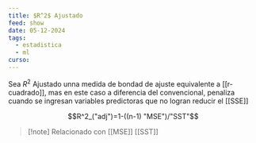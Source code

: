 ```yaml
---
title: $R^2$ Ajustado
feed: show
date: 05-12-2024
tags:
  - estadistica
  - ml
curso:
---
```

Sea $R^2$ Ajustado unna medida de bondad de ajuste equivalente a [[r-cuadrado]], mas en este caso a diferencia del convencional, penaliza cuando se ingresan variables predictoras que no logran reducir el [[SSE]] 

$$R^2_("adj")=1-((n-1) "MSE")/"SST"$$

>[!note] Relacionado con [[MSE]] [[SST]]


